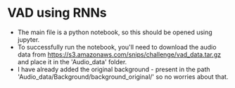 # VAD using RNNs

- The main file is a python notebook, so this should be opened using jupyter.
- To successfully run the notebook, you'll need to download the audio data from https://s3.amazonaws.com/snips/challenge/vad_data.tar.gz and place it in the 'Audio_data' folder.
- I have already added the original background - present in the path 'Audio_data/Background/background_original/' so no worries about that.
